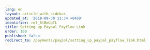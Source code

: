 ```yaml
---
lang: en
layout: article_with_sidebar
updated_at: '2018-09-30 11:34 +0400'
identifier: ref_5tBeUaTL
title: Setting up Paypal Payflow Link
order: 160
published: false
redirect_to: /payments/paypal/setting_up_paypal_payflow_link.html
---
```


